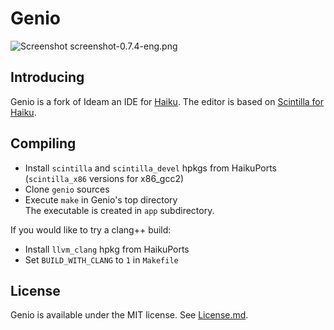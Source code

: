 Genio
================
![Screenshot](https://raw.github.com/AmosCaster/ideam/master/data/screenshot/screenshot-0.7.4-eng.png)
    screenshot-0.7.4-eng.png

Introducing
----------------

Genio is a fork of Ideam an IDE for [Haiku](https://www.haiku-os.org).
The editor is based on [Scintilla for Haiku](https://sourceforge.net/p/scintilla/haiku/ci/default/tree/).  

Compiling
----------------

* Install `scintilla` and `scintilla_devel` hpkgs from HaikuPorts (`scintilla_x86` versions for x86_gcc2)
* Clone `genio` sources
* Execute `make` in Genio's top directory  
The executable is created in `app` subdirectory.  


If you would like to try a clang++ build:
* Install `llvm_clang` hpkg from HaikuPorts
* Set `BUILD_WITH_CLANG` to `1` in `Makefile`


License
----------------

Genio is available under the MIT license. See [License.md](License.md).
